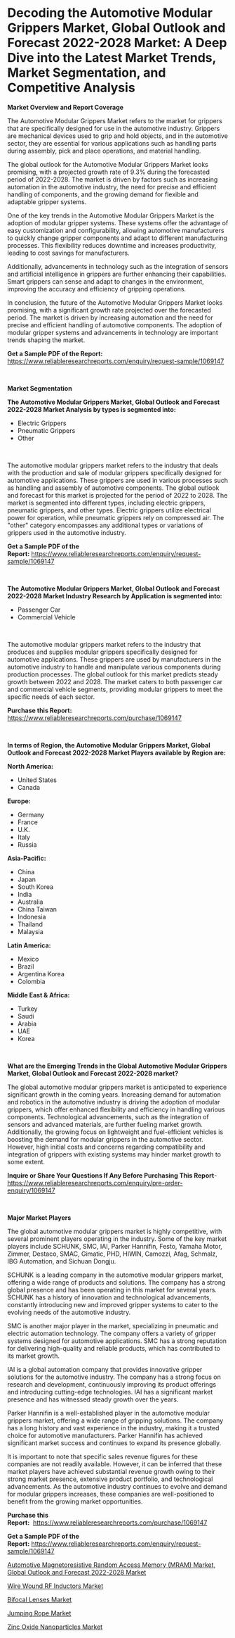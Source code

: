 <p><h1>Decoding the Automotive Modular Grippers Market, Global Outlook and Forecast 2022-2028 Market: A Deep Dive into the Latest Market Trends, Market Segmentation, and Competitive Analysis</h1></p><p><strong>Market Overview and Report Coverage</strong></p>
<p><p>The Automotive Modular Grippers Market refers to the market for grippers that are specifically designed for use in the automotive industry. Grippers are mechanical devices used to grip and hold objects, and in the automotive sector, they are essential for various applications such as handling parts during assembly, pick and place operations, and material handling.</p><p>The global outlook for the Automotive Modular Grippers Market looks promising, with a projected growth rate of 9.3% during the forecasted period of 2022-2028. The market is driven by factors such as increasing automation in the automotive industry, the need for precise and efficient handling of components, and the growing demand for flexible and adaptable gripper systems.</p><p>One of the key trends in the Automotive Modular Grippers Market is the adoption of modular gripper systems. These systems offer the advantage of easy customization and configurability, allowing automotive manufacturers to quickly change gripper components and adapt to different manufacturing processes. This flexibility reduces downtime and increases productivity, leading to cost savings for manufacturers.</p><p>Additionally, advancements in technology such as the integration of sensors and artificial intelligence in grippers are further enhancing their capabilities. Smart grippers can sense and adapt to changes in the environment, improving the accuracy and efficiency of gripping operations.</p><p>In conclusion, the future of the Automotive Modular Grippers Market looks promising, with a significant growth rate projected over the forecasted period. The market is driven by increasing automation and the need for precise and efficient handling of automotive components. The adoption of modular gripper systems and advancements in technology are important trends shaping the market.</p></p>
<p><strong>Get a Sample PDF of the Report:</strong> <a href="https://www.reliableresearchreports.com/enquiry/request-sample/1069147">https://www.reliableresearchreports.com/enquiry/request-sample/1069147</a></p>
<p>&nbsp;</p>
<p><strong>Market Segmentation</strong></p>
<p><strong>The Automotive Modular Grippers Market, Global Outlook and Forecast 2022-2028 Market Analysis by types is segmented into:</strong></p>
<p><ul><li>Electric Grippers</li><li>Pneumatic Grippers</li><li>Other</li></ul></p>
<p>&nbsp;</p>
<p><p>The automotive modular grippers market refers to the industry that deals with the production and sale of modular grippers specifically designed for automotive applications. These grippers are used in various processes such as handling and assembly of automotive components. The global outlook and forecast for this market is projected for the period of 2022 to 2028. The market is segmented into different types, including electric grippers, pneumatic grippers, and other types. Electric grippers utilize electrical power for operation, while pneumatic grippers rely on compressed air. The "other" category encompasses any additional types or variations of grippers used in the automotive industry.</p></p>
<p><strong>Get a Sample PDF of the Report:</strong>&nbsp;<a href="https://www.reliableresearchreports.com/enquiry/request-sample/1069147">https://www.reliableresearchreports.com/enquiry/request-sample/1069147</a></p>
<p>&nbsp;</p>
<p><strong>The Automotive Modular Grippers Market, Global Outlook and Forecast 2022-2028 Market Industry Research by Application is segmented into:</strong></p>
<p><ul><li>Passenger Car</li><li>Commercial Vehicle</li></ul></p>
<p>&nbsp;</p>
<p><p>The automotive modular grippers market refers to the industry that produces and supplies modular grippers specifically designed for automotive applications. These grippers are used by manufacturers in the automotive industry to handle and manipulate various components during production processes. The global outlook for this market predicts steady growth between 2022 and 2028. The market caters to both passenger car and commercial vehicle segments, providing modular grippers to meet the specific needs of each sector.</p></p>
<p><strong>Purchase this Report:</strong>&nbsp; <a href="https://www.reliableresearchreports.com/purchase/1069147">https://www.reliableresearchreports.com/purchase/1069147</a></p>
<p>&nbsp;</p>
<p><strong>In terms of Region, the Automotive Modular Grippers Market, Global Outlook and Forecast 2022-2028 Market Players available by Region are:</strong></p>
<p>
    <p> <strong> North America: </strong>
        <ul>
            <li>United States</li>
            <li>Canada</li>
        </ul>
        </p> 
    <p> <strong> Europe: </strong>
        <ul>
            <li>Germany</li>
            <li>France</li>
            <li>U.K.</li>
            <li>Italy</li>
            <li>Russia</li>
        </ul>
        </p> 
    <p> <strong> Asia-Pacific: </strong>
        <ul>
            <li>China</li>
            <li>Japan</li>
            <li>South Korea</li>
            <li>India</li>
            <li>Australia</li>
            <li>China Taiwan</li>
            <li>Indonesia</li>
            <li>Thailand</li>
            <li>Malaysia</li>
        </ul>
        </p> 
    <p> <strong> Latin America: </strong>
        <ul>
            <li>Mexico</li>
            <li>Brazil</li>
            <li>Argentina Korea</li>
            <li>Colombia</li>
        </ul>
        </p> 
    <p> <strong> Middle East & Africa: </strong>
        <ul>
            <li>Turkey</li>
            <li>Saudi</li>
            <li>Arabia</li>
            <li>UAE</li>
            <li>Korea</li>
        </ul>
    </p>
    </p>
<p>&nbsp;</p>
<p><strong>What are the Emerging Trends in the Global Automotive Modular Grippers Market, Global Outlook and Forecast 2022-2028 market?</strong></p>
<p><p>The global automotive modular grippers market is anticipated to experience significant growth in the coming years. Increasing demand for automation and robotics in the automotive industry is driving the adoption of modular grippers, which offer enhanced flexibility and efficiency in handling various components. Technological advancements, such as the integration of sensors and advanced materials, are further fueling market growth. Additionally, the growing focus on lightweight and fuel-efficient vehicles is boosting the demand for modular grippers in the automotive sector. However, high initial costs and concerns regarding compatibility and integration of grippers with existing systems may hinder market growth to some extent.</p></p>
<p><strong>Inquire or Share Your Questions If Any Before Purchasing This Report</strong>- <a href="https://www.reliableresearchreports.com/enquiry/pre-order-enquiry/1069147">https://www.reliableresearchreports.com/enquiry/pre-order-enquiry/1069147</a></p>
<p>&nbsp;</p>
<p><strong>Major Market Players</strong></p>
<p><p>The global automotive modular grippers market is highly competitive, with several prominent players operating in the industry. Some of the key market players include SCHUNK, SMC, IAI, Parker Hannifin, Festo, Yamaha Motor, Zimmer, Destaco, SMAC, Gimatic, PHD, HIWIN, Camozzi, Afag, Schmalz, IBG Automation, and Sichuan Dongju.</p><p>SCHUNK is a leading company in the automotive modular grippers market, offering a wide range of products and solutions. The company has a strong global presence and has been operating in this market for several years. SCHUNK has a history of innovation and technological advancements, constantly introducing new and improved gripper systems to cater to the evolving needs of the automotive industry.</p><p>SMC is another major player in the market, specializing in pneumatic and electric automation technology. The company offers a variety of gripper systems designed for automotive applications. SMC has a strong reputation for delivering high-quality and reliable products, which has contributed to its market growth.</p><p>IAI is a global automation company that provides innovative gripper solutions for the automotive industry. The company has a strong focus on research and development, continuously improving its product offerings and introducing cutting-edge technologies. IAI has a significant market presence and has witnessed steady growth over the years.</p><p>Parker Hannifin is a well-established player in the automotive modular grippers market, offering a wide range of gripping solutions. The company has a long history and vast experience in the industry, making it a trusted choice for automotive manufacturers. Parker Hannifin has achieved significant market success and continues to expand its presence globally.</p><p>It is important to note that specific sales revenue figures for these companies are not readily available. However, it can be inferred that these market players have achieved substantial revenue growth owing to their strong market presence, extensive product portfolio, and technological advancements. As the automotive industry continues to evolve and demand for modular grippers increases, these companies are well-positioned to benefit from the growing market opportunities.</p></p>
<p><strong>Purchase this Report:</strong>&nbsp;&nbsp;<a href="https://www.reliableresearchreports.com/purchase/1069147">https://www.reliableresearchreports.com/purchase/1069147</a></p>
<p></p>
<p><strong>Get a Sample PDF of the Report:</strong>&nbsp;<a href="https://www.reliableresearchreports.com/enquiry/request-sample/1069147">https://www.reliableresearchreports.com/enquiry/request-sample/1069147</a></p>
<p><p><a href="https://github.com/RichRobinson5/Market-Research-Report-List-1/blob/main/automotive-magnetoresistive-random-access-memory-mram-market-global-outlook-and-forecast-2022-2028-market.md">Automotive Magnetoresistive Random Access Memory (MRAM) Market, Global Outlook and Forecast 2022-2028 Market</a></p><p><a href="https://www.reportprime.com/wire-wound-rf-inductors-r3490">Wire Wound RF Inductors Market</a></p><p><a href="https://medium.com/@reportprime04/bifocal-lenses-market-size-growth-forecast-2023-2030-c7189c88f18e">Bifocal Lenses Market</a></p><p><a href="https://www.linkedin.com/pulse/decoding-jumping-rope-market-deep-dive-latest-trends-jywac/">Jumping Rope Market</a></p><p><a href="https://medium.com/@reportprime05/zinc-oxide-nanoparticles-market-size-growth-forecast-2023-2030-9637fe064b57">Zinc Oxide Nanoparticles Market</a></p></p>